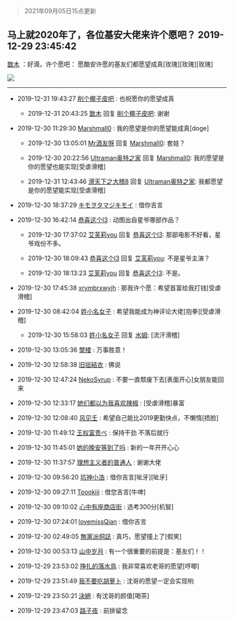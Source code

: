 > 2021年09月05日15点更新
<link rel="stylesheet" href="https://cdn.jsdelivr.net/gh/taotie6/sampleJSON@main/css/photo_show.css">


 ## 马上就2020年了，各位基安大佬来许个愿吧？ 2019-12-29 23:45:42

 [㪚木](https://www.coolapk.com/feed/15625208?shareKey=YTk2NTc3MmYwZDg3NjEzMTc1MWM~) ：好滴，许个愿吧：
愿酷安许愿的基友们都愿望成真[玫瑰][玫瑰][玫瑰] 

<div class="album">
<img class="img-item" src="http://image.coolapk.com/feed/2019/0509/12/1081091_5794_614@418x238.gif" />
</div>

 ------- 

- 2019-12-31 19:43:27 [削个椰子皮吧](uid=2042864) : 也祝愿你的愿望成真 

    - 2019-12-31 20:43:25 [㪚木](uid=1081091) 回复 [削个椰子皮吧](uid=2042864): 谢谢 

- 2019-12-30 11:29:30 [Marshmall0](uid=1843131) : 我的愿望是你的愿望能成真[doge] 

    - 2019-12-30 13:05:01 [Mr酒友呀](uid=1266636) 回复 [Marshmall0](uid=1843131): 套娃？ 

    - 2019-12-30 20:22:56 [Ultraman奥特之家](uid=1633309) 回复 [Marshmall0](uid=1843131): 我的愿望是你的愿望也能实现[受虐滑稽] 

    - 2019-12-31 12:43:46 [滑天下之大稽8](uid=549186) 回复 [Ultraman奥特之家](uid=1633309): 我都愿望是你的愿望能实现[受虐滑稽] 

- 2019-12-30 18:37:29 [キモヲタマジキモイ](uid=1621734) : 借你吉言 

- 2019-12-30 16:42:14 [恭喜这个l3](uid=994412) : 动图出自星爷哪部作品？ 

    - 2019-12-30 17:37:02 [艾芙莉you](uid=2659069) 回复 [恭喜这个l3](uid=994412): 那部电影不好看，星爷戏份不多。 

    - 2019-12-30 18:09:43 [恭喜这个l3](uid=994412) 回复 [艾芙莉you](uid=2659069): 不是星爷主演？ 

    - 2019-12-30 18:13:23 [艾芙莉you](uid=2659069) 回复 [恭喜这个l3](uid=994412): 不是。 

- 2019-12-30 17:45:38 [xrymbrxwyjh](uid=1710564) : 那我许个愿：希望首富给我打钱[受虐滑稽] 

- 2019-12-30 08:42:04 [姓小名女子](uid=2984200) : 希望我能成为神评论大佬[抱拳][受虐滑稽] 

    - 2019-12-30 15:58:03 [姓小名女子](uid=2984200) 回复 [水姆](uid=2766971): [流汗滑稽] 

- 2019-12-30 13:05:36 [樊楼](uid=2373079) : 万事胜意！ 

- 2019-12-30 12:58:38 [旧垣結衣](uid=535646) : 佛说 

- 2019-12-30 12:47:24 [NekoSyrup](uid=1868243) : 不要一直颓废下去[表面开心]女朋友能回来 

- 2019-12-30 12:33:17 [她们都以为我喜欢辣椒](uid=964816) : [受虐滑稽]暴富 

- 2019-12-30 12:08:40 [风见壬](uid=1512297) : 希望自己能比2019更勤快点，不懒惰[捂脸] 

- 2019-12-30 11:49:12 [王权富贵ベ](uid=487519) : 保持干劲 不落后就行 

- 2019-12-30 11:45:01 [她的晚安等到了吗](uid=2059733) : 新的一年开开心心 

- 2019-12-30 11:37:57 [理想主义者的普通人](uid=1708330) : 谢谢大佬 

- 2019-12-30 09:56:20 [坑神小浩](uid=1553896) : 借你吉言[呲牙][呲牙] 

- 2019-12-30 09:27:11 [Toookiii](uid=1102201) : 借您吉言[牛啤] 

- 2019-12-30 09:10:02 [心中有座商店街](uid=1636078) : 选考300分[机智] 

- 2019-12-30 07:24:01 [lovemissQian](uid=3001908) : 借你吉言 

- 2019-12-30 02:49:05 [無黨派侗誌](uid=963651) : 真巧，愿望撞上了[假笑] 

- 2019-12-30 00:53:13 [山中岁月](uid=2158518) : 有一个很重要的前提是：基友们！！ 

- 2019-12-29 23:53:02 [挣扎的落水鳥](uid=1127455) : 我非常喜欢老哥的愿望[哼唧] 

- 2019-12-29 23:51:49 [我不要吃胡萝卜](uid=1770824) : 沈哥的愿望一定会实现哟 

- 2019-12-29 23:50:21 [決絕](uid=2288436) : 有沈哥的颜值[喝茶] 

- 2019-12-29 23:47:03 [路子夜](uid=2709834) : 前排留念 

